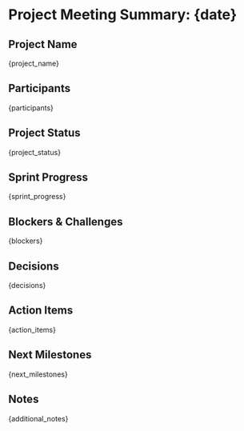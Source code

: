 # Project Meeting Summary: {date}

## Project Name
{project_name}

## Participants
{participants}

## Project Status
{project_status}

## Sprint Progress
{sprint_progress}

## Blockers & Challenges
{blockers}

## Decisions
{decisions}

## Action Items
{action_items}

## Next Milestones
{next_milestones}

## Notes
{additional_notes}